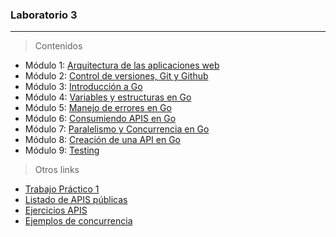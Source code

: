 ### Laboratorio 3

---

> Contenidos

* Módulo 1: [Arquitectura de las aplicaciones web](https://goo.gl/fgw2QZ)
* Módulo 2: [Control de versiones, Git y Github](https://goo.gl/DeXHqZ)
* Módulo 3: [Introducción a Go](https://goo.gl/wG4kjh)
* Módulo 4: [Variables y estructuras en Go](https://goo.gl/QPW13x)
* Módulo 5: [Manejo de errores en Go](https://goo.gl/u15Xm1)
* Módulo 6: [Consumiendo APIS en Go](https://docs.google.com/presentation/d/1qAy1IKX3BJ0C1xMT91-lEuJwyzw-ewnfWi42agk3prs/edit?usp=sharing)
* Módulo 7: [Paralelismo y Concurrencia en Go](https://docs.google.com/presentation/d/19DHg7Hk8_Fzw32UuziTjv2OTCKFyBqPWCJBNYVdIXIw/edit?usp=sharing)
* Módulo 8: [Creación de una API en Go](https://docs.google.com/presentation/d/1PEzRftXHvwKKZJUJx51cprImbTIZTo4ZeVkVf5bC4_o/edit?usp=sharing)
* Módulo 9: [Testing](https://docs.google.com/presentation/d/152FAp4Ec_VR8-S2VzGZt5pz57dfkrZqdr3E7RQVaGFg/edit?usp=sharing)

> Otros links

* [Trabajo Práctico 1](https://goo.gl/VTgnGs)
* [Listado de APIS públicas](https://github.com/toddmotto/public-apis)
* [Ejercicios APIS](https://docs.google.com/document/d/1F3pGH31xMSULXcvdxmRQBnkP3QXHsqyCB1YayXtGa2E/edit?usp=sharing)
* [Ejemplos de concurrencia](https://github.com/emikohmann/go-concurrency-patterns)
